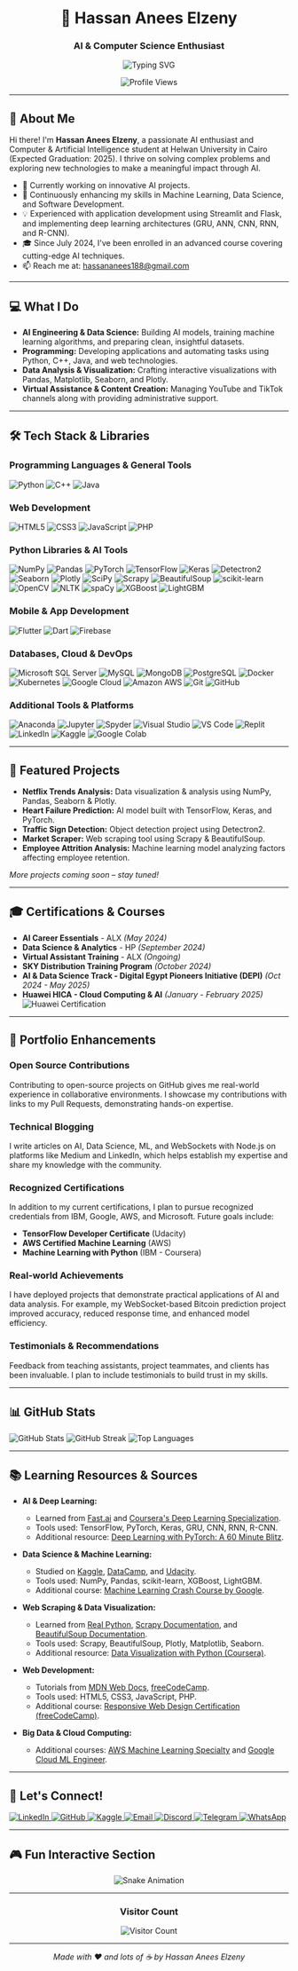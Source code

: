 <h1 align="center">🚀 Hassan Anees Elzeny</h1>
<h3 align="center">AI & Computer Science Enthusiast</h3>

<p align="center">
  <img src="https://readme-typing-svg.herokuapp.com?font=Fira+Code&size=22&pause=1000&color=F7A21B&center=true&vCenter=true&width=600&lines=Welcome+to+My+GitHub+Profile!;AI+%7C+Data+Science+%7C+Cloud+Computing;Building+Innovative+AI+Projects+🚀" alt="Typing SVG" />
</p>
<p align="center">
  <img src="https://komarev.com/ghpvc/?username=HassanAneesElzeny&label=Profile%20Views&color=0e75b6&style=flat" alt="Profile Views" />
</p>

---

## 👋 About Me

Hi there! I'm **Hassan Anees Elzeny**, a passionate AI enthusiast and Computer & Artificial Intelligence student at Helwan University in Cairo (Expected Graduation: 2025). I thrive on solving complex problems and exploring new technologies to make a meaningful impact through AI.

- 🔭 Currently working on innovative AI projects.
- 🌱 Continuously enhancing my skills in Machine Learning, Data Science, and Software Development.
- 💡 Experienced with application development using Streamlit and Flask, and implementing deep learning architectures (GRU, ANN, CNN, RNN, and R-CNN).
- 🎓 Since July 2024, I've been enrolled in an advanced course covering cutting-edge AI techniques.
- 📫 Reach me at: [hassananees188@gmail.com](mailto:hassananees188@gmail.com)

---

## 💻 What I Do

- **AI Engineering & Data Science:** Building AI models, training machine learning algorithms, and preparing clean, insightful datasets.
- **Programming:** Developing applications and automating tasks using Python, C++, Java, and web technologies.
- **Data Analysis & Visualization:** Crafting interactive visualizations with Pandas, Matplotlib, Seaborn, and Plotly.
- **Virtual Assistance & Content Creation:** Managing YouTube and TikTok channels along with providing administrative support.

---

## 🛠️ Tech Stack & Libraries

### Programming Languages & General Tools
<p align="left">
  <img src="https://img.shields.io/badge/Python-FFD43B?style=for-the-badge&logo=python&logoColor=blue" alt="Python" />
  <img src="https://img.shields.io/badge/C++-00599C?style=for-the-badge&logo=cplusplus&logoColor=white" alt="C++" />
  <img src="https://img.shields.io/badge/Java-007396?style=for-the-badge&logo=java&logoColor=white" alt="Java" />
</p>

### Web Development
<p align="left">
  <img src="https://img.shields.io/badge/HTML5-E34F26?style=for-the-badge&logo=html5&logoColor=white" alt="HTML5" />
  <img src="https://img.shields.io/badge/CSS3-1572B6?style=for-the-badge&logo=css3&logoColor=white" alt="CSS3" />
  <img src="https://img.shields.io/badge/JavaScript-F7DF1E?style=for-the-badge&logo=javascript&logoColor=black" alt="JavaScript" />
  <img src="https://img.shields.io/badge/PHP-777BB4?style=for-the-badge&logo=php&logoColor=white" alt="PHP" />
</p>

### Python Libraries & AI Tools
<p align="left">
  <img src="https://img.shields.io/badge/NumPy-013243?style=for-the-badge&logo=numpy&logoColor=white" alt="NumPy" />
  <img src="https://img.shields.io/badge/Pandas-150458?style=for-the-badge&logo=pandas&logoColor=white" alt="Pandas" />
  <img src="https://img.shields.io/badge/PyTorch-EE4C2C?style=for-the-badge&logo=pytorch&logoColor=white" alt="PyTorch" />
  <img src="https://img.shields.io/badge/TensorFlow-FF6F00?style=for-the-badge&logo=tensorflow&logoColor=white" alt="TensorFlow" />
  <img src="https://img.shields.io/badge/Keras-D00000?style=for-the-badge&logo=keras&logoColor=white" alt="Keras" />
  <img src="https://img.shields.io/badge/Detectron2-4B8BBE?style=for-the-badge&logo=python&logoColor=white" alt="Detectron2" />
  <img src="https://img.shields.io/badge/Seaborn-FF7F0E?style=for-the-badge&logo=seaborn&logoColor=white" alt="Seaborn" />
  <img src="https://img.shields.io/badge/Plotly-FF4F00?style=for-the-badge&logo=plotly&logoColor=white" alt="Plotly" />
  <img src="https://img.shields.io/badge/SciPy-8CAAE6?style=for-the-badge&logo=scipy&logoColor=white" alt="SciPy" />
  <img src="https://img.shields.io/badge/Scrapy-9ACD32?style=for-the-badge&logo=scrapy&logoColor=white" alt="Scrapy" />
  <img src="https://img.shields.io/badge/BeautifulSoup-FFB6C1?style=for-the-badge&logo=python&logoColor=white" alt="BeautifulSoup" />
  <img src="https://img.shields.io/badge/scikit--learn-F7931E?style=for-the-badge&logo=scikitlearn&logoColor=white" alt="scikit-learn" />
  <img src="https://img.shields.io/badge/OpenCV-5C3EE8?style=for-the-badge&logo=opencv&logoColor=white" alt="OpenCV" />
  <img src="https://img.shields.io/badge/NLTK-000000?style=for-the-badge&logo=nltk&logoColor=white" alt="NLTK" />
  <img src="https://img.shields.io/badge/spaCy-2C3E50?style=for-the-badge&logo=spacy&logoColor=white" alt="spaCy" />
  <img src="https://img.shields.io/badge/XGBoost-FF5733?style=for-the-badge&logo=xgboost&logoColor=white" alt="XGBoost" />
  <img src="https://img.shields.io/badge/LightGBM-00A2ED?style=for-the-badge&logo=lightgbm&logoColor=white" alt="LightGBM" />
</p>

### Mobile & App Development
<p align="left">
  <img src="https://img.shields.io/badge/Flutter-02569B?style=for-the-badge&logo=flutter&logoColor=white" alt="Flutter" />
  <img src="https://img.shields.io/badge/Dart-0175C2?style=for-the-badge&logo=dart&logoColor=white" alt="Dart" />
  <img src="https://img.shields.io/badge/Firebase-FFCA28?style=for-the-badge&logo=firebase&logoColor=white" alt="Firebase" />
</p>

### Databases, Cloud & DevOps
<p align="left">
  <img src="https://img.shields.io/badge/MSSQL-CC2927?style=for-the-badge&logo=microsoft-sql-server&logoColor=white" alt="Microsoft SQL Server" />
  <img src="https://img.shields.io/badge/MySQL-4479A1?style=for-the-badge&logo=mysql&logoColor=white" alt="MySQL" />
  <img src="https://img.shields.io/badge/MongoDB-47A248?style=for-the-badge&logo=mongodb&logoColor=white" alt="MongoDB" />
  <img src="https://img.shields.io/badge/PostgreSQL-336791?style=for-the-badge&logo=postgresql&logoColor=white" alt="PostgreSQL" />
  <img src="https://img.shields.io/badge/Docker-2496ED?style=for-the-badge&logo=docker&logoColor=white" alt="Docker" />
  <img src="https://img.shields.io/badge/Kubernetes-326CE5?style=for-the-badge&logo=kubernetes&logoColor=white" alt="Kubernetes" />
  <img src="https://img.shields.io/badge/Google%20Cloud-4285F4?style=for-the-badge&logo=google-cloud&logoColor=white" alt="Google Cloud" />
  <img src="https://img.shields.io/badge/AWS-232F3E?style=for-the-badge&logo=amazon-aws&logoColor=white" alt="Amazon AWS" />
  <img src="https://img.shields.io/badge/Git-F05032?style=for-the-badge&logo=git&logoColor=white" alt="Git" />
  <img src="https://img.shields.io/badge/GitHub-181717?style=for-the-badge&logo=github&logoColor=white" alt="GitHub" />
</p>

### Additional Tools & Platforms
<p align="left">
  <img src="https://img.shields.io/badge/Anaconda-44A833?style=for-the-badge&logo=anaconda&logoColor=white" alt="Anaconda" />
  <img src="https://img.shields.io/badge/Jupyter-F37626?style=for-the-badge&logo=jupyter&logoColor=white" alt="Jupyter" />
  <img src="https://img.shields.io/badge/Spyder-143?style=for-the-badge&logo=spyder&logoColor=white" alt="Spyder" />
  <img src="https://img.shields.io/badge/Visual%20Studio-5C2D91?style=for-the-badge&logo=visual-studio&logoColor=white" alt="Visual Studio" />
  <img src="https://img.shields.io/badge/VSCode-007ACC?style=for-the-badge&logo=visualstudiocode&logoColor=white" alt="VS Code" />
  <img src="https://img.shields.io/badge/Replit-F26207?style=for-the-badge&logo=replit&logoColor=white" alt="Replit" />
  <img src="https://img.shields.io/badge/LinkedIn-0A66C2?style=for-the-badge&logo=linkedin&logoColor=white" alt="LinkedIn" />
  <img src="https://img.shields.io/badge/Kaggle-20BEFF?style=for-the-badge&logo=kaggle&logoColor=white" alt="Kaggle" />
  <img src="https://img.shields.io/badge/Google%20Colab-F9AB00?style=for-the-badge&logo=google-colab&logoColor=white" alt="Google Colab" />
</p>

---

## 📂 Featured Projects

- **Netflix Trends Analysis:** Data visualization & analysis using NumPy, Pandas, Seaborn & Plotly.
- **Heart Failure Prediction:** AI model built with TensorFlow, Keras, and PyTorch.
- **Traffic Sign Detection:** Object detection project using Detectron2.
- **Market Scraper:** Web scraping tool using Scrapy & BeautifulSoup.
- **Employee Attrition Analysis:** Machine learning model analyzing factors affecting employee retention.

*More projects coming soon – stay tuned!*

---

## 🎓 Certifications & Courses

- **AI Career Essentials** - ALX *(May 2024)*
- **Data Science & Analytics** - HP *(September 2024)*
- **Virtual Assistant Training** - ALX *(Ongoing)*
- **SKY Distribution Training Program** *(October 2024)*
- **AI & Data Science Track - Digital Egypt Pioneers Initiative (DEPI)** *(Oct 2024 - May 2025)*
- **Huawei HICA - Cloud Computing & AI** *(January - February 2025)*  
  ![Huawei Certification](Huawei.png)

---

## 🚀 Portfolio Enhancements

### Open Source Contributions
Contributing to open-source projects on GitHub gives me real-world experience in collaborative environments. I showcase my contributions with links to my Pull Requests, demonstrating hands-on expertise.

### Technical Blogging
I write articles on AI, Data Science, ML, and WebSockets with Node.js on platforms like Medium and LinkedIn, which helps establish my expertise and share my knowledge with the community.

### Recognized Certifications
In addition to my current certifications, I plan to pursue recognized credentials from IBM, Google, AWS, and Microsoft. Future goals include:
- **TensorFlow Developer Certificate** (Udacity)
- **AWS Certified Machine Learning** (AWS)
- **Machine Learning with Python** (IBM - Coursera)

### Real-world Achievements
I have deployed projects that demonstrate practical applications of AI and data analysis. For example, my WebSocket-based Bitcoin prediction project improved accuracy, reduced response time, and enhanced model efficiency.

### Testimonials & Recommendations
Feedback from teaching assistants, project teammates, and clients has been invaluable. I plan to include testimonials to build trust in my skills.

---

## 📊 GitHub Stats

![GitHub Stats](https://github-readme-stats.vercel.app/api?username=HassonaElzeny&show_icons=true&theme=radical)
![GitHub Streak](https://github-readme-streak-stats.herokuapp.com/?user=HassonaElzeny&theme=radical)
![Top Languages](https://github-readme-stats.vercel.app/api/top-langs/?username=HassonaElzeny&layout=compact&theme=radical)

---

## 📚 Learning Resources & Sources

- **AI & Deep Learning:**  
  - Learned from [Fast.ai](https://www.fast.ai/) and [Coursera's Deep Learning Specialization](https://www.coursera.org/specializations/deep-learning).  
  - Tools used: TensorFlow, PyTorch, Keras, GRU, CNN, RNN, R-CNN.  
  - Additional resource: [Deep Learning with PyTorch: A 60 Minute Blitz](https://pytorch.org/tutorials/beginner/deep_learning_60min_blitz.html).

- **Data Science & Machine Learning:**  
  - Studied on [Kaggle](https://www.kaggle.com/), [DataCamp](https://www.datacamp.com/), and [Udacity](https://www.udacity.com/).  
  - Tools used: NumPy, Pandas, scikit-learn, XGBoost, LightGBM.  
  - Additional course: [Machine Learning Crash Course by Google](https://developers.google.com/machine-learning/crash-course).

- **Web Scraping & Data Visualization:**  
  - Learned from [Real Python](https://realpython.com/), [Scrapy Documentation](https://docs.scrapy.org/), and [BeautifulSoup Documentation](https://www.crummy.com/software/BeautifulSoup/bs4/doc/).  
  - Tools used: Scrapy, BeautifulSoup, Plotly, Matplotlib, Seaborn.  
  - Additional resource: [Data Visualization with Python (Coursera)](https://www.coursera.org/learn/python-for-data-visualization).

- **Web Development:**  
  - Tutorials from [MDN Web Docs](https://developer.mozilla.org/), [freeCodeCamp](https://www.freecodecamp.org/).  
  - Tools used: HTML5, CSS3, JavaScript, PHP.  
  - Additional course: [Responsive Web Design Certification (freeCodeCamp)](https://www.freecodecamp.org/learn/responsive-web-design/).

- **Big Data & Cloud Computing:**  
  - Additional courses: [AWS Machine Learning Specialty](https://aws.amazon.com/certification/certified-machine-learning-specialty/) and [Google Cloud ML Engineer](https://cloud.google.com/certification/cloud-ml-engineer).

---

## 🔗 Let's Connect!

<p align="left">
  <a href="https://linkedin.com/in/hassananeeselzeny" target="_blank">
    <img src="https://img.shields.io/badge/LinkedIn-blue?style=for-the-badge&logo=linkedin" alt="LinkedIn" />
  </a>
  <a href="https://github.com/HassonaElzeny" target="_blank">
    <img src="https://img.shields.io/badge/GitHub-000?style=for-the-badge&logo=github" alt="GitHub" />
  </a>
  <a href="https://www.kaggle.com/your-kaggle" target="_blank">
    <img src="https://img.shields.io/badge/Kaggle-20BEFF?style=for-the-badge&logo=kaggle&logoColor=white" alt="Kaggle" />
  </a>
  <a href="mailto:hassananees188@gmail.com" target="_blank">
    <img src="https://img.shields.io/badge/Email-D14836?style=for-the-badge&logo=gmail" alt="Email" />
  </a>
  <a href="https://discord.gg/your-discord" target="_blank">
    <img src="https://img.shields.io/badge/Discord-7289DA?style=for-the-badge&logo=discord&logoColor=white" alt="Discord" />
  </a>
  <a href="https://t.me/your-telegram" target="_blank">
    <img src="https://img.shields.io/badge/Telegram-2CA5E0?style=for-the-badge&logo=telegram&logoColor=white" alt="Telegram" />
  </a>
  <a href="https://wa.me/your-number" target="_blank">
    <img src="https://img.shields.io/badge/WhatsApp-25D366?style=for-the-badge&logo=whatsapp&logoColor=white" alt="WhatsApp" />
  </a>
</p>

---

## 🎮 Fun Interactive Section

<div align="center">
  <!-- Animated Snake Game (if enabled on your repo) -->
  <img src="https://raw.githubusercontent.com/HassanAneesElzeny/HassanAneesElzeny/output/snake.svg" alt="Snake Animation" />
</div>

---

<div align="center">
  <h3>Visitor Count</h3>
  <img src="https://profile-counter.glitch.me/HassanAneesElzeny/count.svg" alt="Visitor Count" />
</div>

---

<p align="center"><em>Made with ❤️ and lots of ☕ by Hassan Anees Elzeny</em></p>
